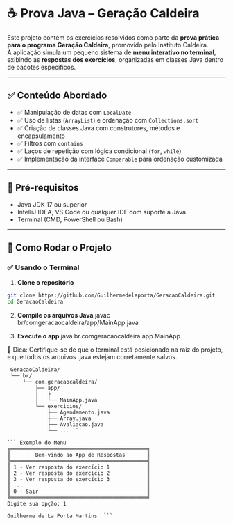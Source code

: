 # ☕ Prova Java – Geração Caldeira

Este projeto contém os exercícios resolvidos como parte da **prova prática para o programa Geração Caldeira**, promovido pelo Instituto Caldeira.  
A aplicação simula um pequeno sistema de **menu interativo no terminal**, exibindo as **respostas dos exercícios**, organizadas em classes Java dentro de pacotes específicos.

---

## ✅ Conteúdo Abordado

- ✅ Manipulação de datas com `LocalDate`
- ✅ Uso de listas (`ArrayList`) e ordenação com `Collections.sort`
- ✅ Criação de classes Java com construtores, métodos e encapsulamento
- ✅ Filtros com `contains`
- ✅ Laços de repetição com lógica condicional (`for`, `while`)
- ✅ Implementação da interface `Comparable` para ordenação customizada

---

## 🔧 Pré-requisitos

- Java JDK 17 ou superior
- IntelliJ IDEA, VS Code ou qualquer IDE com suporte a Java
- Terminal (CMD, PowerShell ou Bash)

---

## 🚀 Como Rodar o Projeto

### ✅ Usando o Terminal

1. **Clone o repositório**

```bash
git clone https://github.com/Guilhermedelaporta/GeracaoCaldeira.git
cd GeracaoCaldeira
```
2. **Compile os arquivos Java**
  javac br/comgeracaocaldeira/app/MainApp.java

3. **Execute o app**
  java br.comgeracaocaldeira.app.MainApp

📌 Dica: Certifique-se de que o terminal está posicionado na raiz do projeto, e que todos os arquivos .java estejam corretamente salvos.

 ```` ## 📁 Estrutura de Diretórios
  GeracaoCaldeira/
  └── br/
      └── com.geracaocaldeira/
          ├── app/
          │   ├ 
          │   └── MainApp.java
          └── exercicios/
              ├── Agendamento.java
              ├── Array.java
              ├── Avaliacao.java
              └── ... ```

``` Exemplo do Menu 
╔════════════════════════════════════════════╗
║        Bem-vindo ao App de Respostas       ║
╠════════════════════════════════════════════╣
║ 1 - Ver resposta do exercício 1            ║
║ 2 - Ver resposta do exercício 2            ║
║ 3 - Ver resposta do exercício 3            ║
║ ...                                        ║
║ 0 - Sair                                   ║
╚════════════════════════════════════════════╝
Digite sua opção: 1

Guilherme de La Porta Martins  ```

